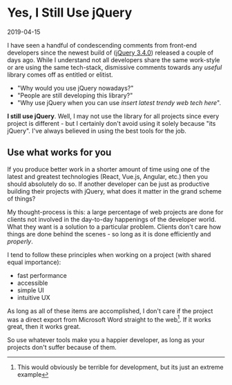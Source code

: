 # Yes, I Still Use jQuery

2019-04-15

I have seen a handful of condescending comments from front-end developers since the newest build of ([jQuery 3.4.0](http://blog.jquery.com/2019/04/10/jquery-3-4-0-released/)) released a couple of days ago. While I understand not all developers share the same work-style or are using the same tech-stack, dismissive comments towards any *useful* library comes off as entitled or elitist.

- "Why would you use jQuery nowadays?" 
- "People are still developing this library?"
- "Why use jQuery when you can use *insert latest trendy web tech here*".

**I still use jQuery**. Well, I may not use the library for all projects since every project is different - but I certainly don't avoid using it solely because "its jQuery". I've always believed in using the best tools for the job.

## Use what works for you

If you produce better work in a shorter amount of time using one of the latest and greatest technologies (React, Vue.js, Angular, etc.) then you should absolutely do so. If another developer can be just as productive building their projects with jQuery, what does it matter in the grand scheme of things?

My thought-process is this: a large percentage of web projects are done for clients not involved in the day-to-day happenings of the developer world. What they want is a solution to a particular problem. Clients don't care how things are done behind the scenes - so long as it is done efficiently and *properly*.

I tend to follow these principles when working on a project (with shared equal importance):

- fast performance
- accessible
- simple UI
- intuitive UX

As long as all of these items are accomplished, I don't care if the project was a direct export from Microsoft Word straight to the web[^1]. If it works great, then it works great.

So use whatever tools make you a happier developer, as long as your projects don't suffer because of them.

[^1]: This would obviously be terrible for development, but its just an extreme example
